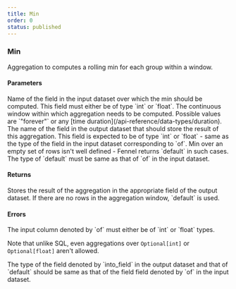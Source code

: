 ```yaml
---
title: Min
order: 0
status: published
---
```

### Min

<Divider>
<LeftSection>

Aggregation to computes a rolling min for each group within a window. 

#### Parameters
<Expandable title="of" type="str">
Name of the field in the input dataset over which the min should be computed. 
This field must either be of type `int` or `float`.
</Expandable>

<Expandable title="window" type="Window">
The continuous window within which aggregation needs to be computed. Possible 
values are `"forever"` or any [time duration](/api-reference/data-types/duration).
</Expandable>

<Expandable title="into_field" type="str">
The name of the field in the output dataset that should store the result of this
aggregation. This field is expected to be of type `int` or `float` - same as the
type of the field in the input dataset corresponding to `of`.
</Expandable>

<Expandable title="default" type="Union[int, float]">
Min over an empty set of rows isn't well defined - Fennel returns `default`
in such cases. The type of `default` must be same as that of `of` in the input
dataset.
</Expandable>

#### Returns
<Expandable type="Union[int, float]">
Stores the result of the aggregation in the appropriate field of the output 
dataset. If there are no rows in the aggregation window, `default` is used.
</Expandable>


#### Errors
<Expandable title="Min on non int/float types">
The input column denoted by `of` must either be of `int` or `float` types. 

Note that unlike SQL, even aggregations over `Optional[int]` or `Optional[float]` 
aren't allowed.
</Expandable>

<Expandable title="Types of input, output & default don't match">
The type of the field denoted by `into_field` in the output dataset and that of
`default` should be same as that of the field field denoted by `of` in the 
input dataset.
</Expandable>


</LeftSection>
<RightSection>

<pre snippet="api-reference/aggregations/min#basic" status="success" 
    message="Minimum in rolling window of 1 day & 1 week">
</pre>
<pre snippet="api-reference/aggregations/min#incorrect_type" status="error" 
    message="Can not take min over string, only int or float">
</pre>
<pre snippet="api-reference/aggregations/min#non_matching_types" status="error" 
    message="amt is float but min_1d is int">
</pre>

</RightSection>
</Divider>
